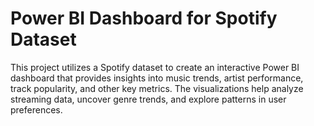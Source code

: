 # Power BI Dashboard for Spotify Dataset
This project utilizes a Spotify dataset to create an interactive Power BI dashboard that provides insights into music trends, artist performance, track popularity, and other key metrics. The visualizations help analyze streaming data, uncover genre trends, and explore patterns in user preferences. 
